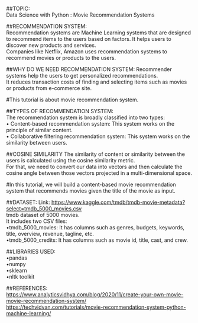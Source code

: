 ##TOPIC:<br>
Data Science with Python : Movie Recommendation Systems


##RECOMMENDATION SYSTEM:<br>
Recommendation systems are Machine Learning systems that are designed to recommend items to the users based on factors. It helps users to discover new products and services.<br>
Companies like Netflix, Amazon uses recommendation systems to recommend movies or products to the users.


##WHY DO WE NEED RECOMMENDATION SYSTEM:
Recommender systems help the users to get personalized recommendations.<br>
It reduces transaction costs of finding and selecting items such as movies or products from e-commerce site.


#This tutorial is about movie recommendation system.

##TYPES OF RECOMMENDATION SYSTEM:<br>
The recommendation system is broadly classified into two types:<br>
• Content-based recommendation system: This system works on the principle of similar content. <br>
• Collaborative filtering recommendation system: This system works on the similarity between users.


##COSINE SIMILARITY
The similarity of content or similarity between the users is calculated using the cosine similarity metric.<br>
For that, we need to convert our data into vectors and then calculate the cosine angle between those vectors projected in a multi-dimensional space.


#In this tutorial, we will build a content-based movie recommendation system that recommends movies given the title of the movie as input.

##DATASET:
Link: https://www.kaggle.com/tmdb/tmdb-movie-metadata?select=tmdb_5000_movies.csv<br>
tmdb dataset of 5000 movies.<br>
It includes two CSV files: <br>
•tmdb_5000_movies: It has columns such as genres, budgets, keywords, title, overview, revenue, tagline, etc.<br>
•tmdb_5000_credits: It has columns such as movie id, title, cast, and crew.


##LIBRARIES USED:<br>
•pandas<br>
•numpy<br>
•sklearn<br>
•nltk toolkit


##REFERENCES:<br>
https://www.analyticsvidhya.com/blog/2020/11/create-your-own-movie-movie-recommendation-system/<br>
https://techvidvan.com/tutorials/movie-recommendation-system-python-machine-learning/
